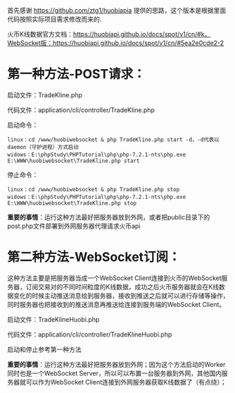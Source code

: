 首先感谢 https://github.com/ztg1/huobiapia 提供的思路，这个版本是根据里面代码按照实际项目需求修改而来的.

火币K线数据官方文档：https://huobiapi.github.io/docs/spot/v1/cn/#k，WebSocket版：https://huobiapi.github.io/docs/spot/v1/cn/#5ea2e0cde2-2

# 第一种方法-POST请求：
   
   启动文件：TradeKline.php
   
   代码文件：application/cli/controller/TradeKline.php
   
   启动命令：
   
    linux：cd /www/huobiwebsocket & php TradeKline.php start -d，-d代表以daemon（守护进程）方式启动
    widows：E:\phpStudy\PHPTutorial\php\php-7.2.1-nts\php.exe E:\WWW\huobiwebsocket\TradeKline.php start
   
   停止命令：
   
    linux：cd /www/huobiwebsocket & php TradeKline.php stop
    widows：E:\phpStudy\PHPTutorial\php\php-7.2.1-nts\php.exe E:\WWW\huobiwebsocket\TradeKline.php stop
    
   **重要的事情**：运行这种方法最好把服务器放到外网，或者把public目录下的post.php文件部署到外网服务器代理请求火币api
    
# 第二种方法-WebSocket订阅：

   这种方法主要是把服务器当成一个WebSocket Client连接到火币的WebSocket服务器，订阅交易对的不同时间粒度的K线数据，成功之后火币服务器就会在K线数据变化的时候主动推送消息给到服务器，接收到推送之后就可以进行存储等操作，同时服务器也把接收到的推送消息再推送给连接到服务端的WebSocket Client。
   
   启动文件：TradeKlineHuobi.php
      
   代码文件：application/cli/controller/TradeKlineHuobi.php
   
   启动和停止参考第一种方法
   
   **重要的事情**：运行这种方法最好把服务器放到外网；因为这个方法启动的Worker同时也是一个WebSocket Server，所以可以布置一台服务器到外网，其他国内服务器就可以作为WebSocket Client连接到外网服务器获取K线数据了（有点绕）；